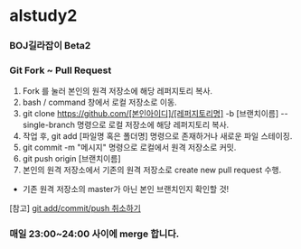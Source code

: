# alstudy2
### BOJ길라잡이 Beta2

### Git Fork ~ Pull Request

1. Fork 를 눌러 본인의 원격 저장소에 해당 레퍼지토리 복사.
2. bash / command 창에서 로컬 저장소로 이동.
3. git clone https://github.com/[본인아이디]/[레퍼지토리명] -b [브랜치이름] --single-branch 명령으로 로컬 저장소에 해당 레퍼지토리 복사.
4. 작업 후, git add [파일명 혹은 폴더명] 명령으로 존재하거나 새로운 파일 스테이징.
5. git commit -m "메시지" 명령으로 로컬에서 원격 저장소로 커밋.
6. git push origin [브랜치이름]
7. 본인의 원격 저장소에서 기존의 원격 저장소로 create new pull request 수행.

- 기존 원격 저장소의 master가 아닌 본인 브랜치인지 확인할 것!

[참고] [git add/commit/push 취소하기](https://gmlwjd9405.github.io/2018/05/25/git-add-cancle.html)



### **매일 23:00~24:00 사이에 merge 합니다.**